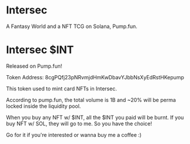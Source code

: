 # Intersec
A Fantasy World and a NFT TCG on Solana, Pump.fun.

# Intersec $INT
Released on Pump.fun!

Token Address: 8cgPQfj23pNRvmjdHmKwDbavYJbbNsXyEdRstHKepump

This token used to mint card NFTs in Intersec.

According to pump.fun, the total volume is 1B and ~20% will be perma locked inside the liquidity pool.

When you buy any NFT w/ $INT, all the $INT you paid will be burnt. If you buy NFT w/ SOL, they will go to me. So you have the choice!

Go for it if you're interested or wanna buy me a coffee :)
